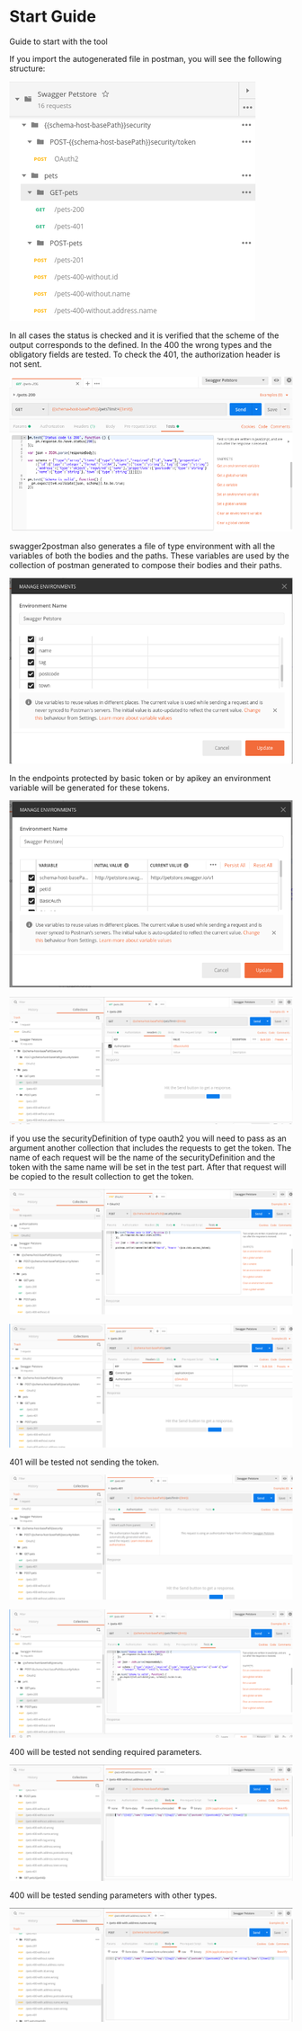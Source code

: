 
# Start Guide

Guide to start with the tool

If you import the autogenerated file in postman, you will see the following structure:


![image1.png](images/image1.png)

In all cases the status is checked and it is verified that the scheme of the output corresponds to the defined. In the 400 the wrong types and the obligatory fields are tested. To check the 401, the authorization header is not sent.

![image2.png](images/image2.png)

swagger2postman also generates a file of type environment with all the variables of both the bodies and the paths. These variables are used by the collection of postman generated to compose their bodies and their paths.

![image3.png](images/image3.png)

In the endpoints protected by basic token or by apikey an environment variable will be generated for these tokens.

![image4.png](images/image4.png)

![image4-bis.png](images/image4-bis.png)

if you use the securityDefinition of type oauth2 you will need to pass as an argument another collection that includes the requests to get the token. The name of each request will be the name of the securityDefinition and the token with the same name will be set in the test part. After that request will be copied to the result collection to get the token.

![image5.png](images/image5.png)

![image5-bis.png](images/image5-bis.png)

401 will be tested not sending the token.

![image6.png](images/image6.png)

![images/image6-bis.png](images/image6-bis.png)

400 will be tested not sending required parameters.

![image7.png](images/image7.png)

400 will be tested sending parameters with other types.

![image8.png](images/image8.png)